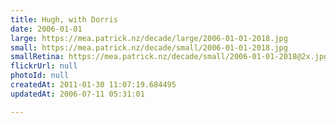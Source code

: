 ```yaml
---
title: Hugh, with Dorris
date: 2006-01-01
large: https://mea.patrick.nz/decade/large/2006-01-01-2018.jpg
small: https://mea.patrick.nz/decade/small/2006-01-01-2018.jpg
smallRetina: https://mea.patrick.nz/decade/small/2006-01-01-2018@2x.jpg
flickrUrl: null
photoId: null
createdAt: 2011-01-30 11:07:19.684495
updatedAt: 2006-07-11 05:31:01

---
```


